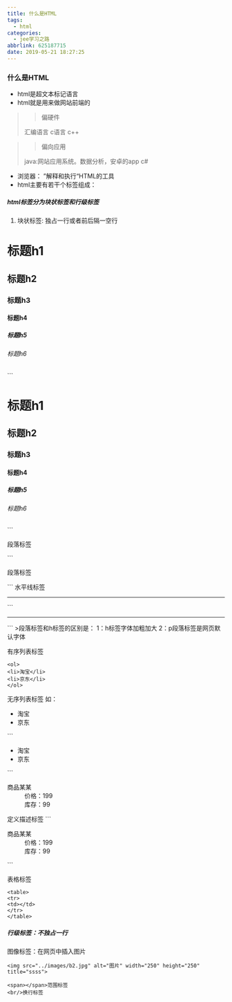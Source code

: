 ```yaml
---
title: 什么是HTML
tags:
  - html
categories:
  - jee学习之路
abbrlink: 625187715
date: 2019-05-21 18:27:25
---
```

### 什么是HTML
* html是超文本标记语言
* html就是用来做网站前端的

>>偏硬件
>
>汇编语言
>c语言
>c++

>> 偏向应用
>> 
>java:网站应用系统。数据分析，安卓的app
>c#

* 浏览器： ”解释和执行“HTML的工具
* html主要有若干个标签组成：
<!-- more -->

##### html标签分为块状标签和行级标签
1. 块状标签: 独占一行或者前后隔一空行

<h1>标题h1</h1>
<h2>标题h2</h2>
<h3>标题h3</h3>
<h4>标题h4</h4>
<h5>标题h5</h5>
<h6>标题h6</h6>
```
<h1>标题h1</h1>
<h2>标题h2</h2>
<h3>标题h3</h3>
<h4>标题h4</h4>
<h5>标题h5</h5>
<h6>标题h6</h6>
```
<p>段落标签</p>
```
<p>段落标签</p>
```
水平线标签
<hr><!--水平线标签-->
```
<hr>
```
>段落标签和h标签的区别是：
1：h标签字体加粗加大
2：p段落标签是网页默认字体

有序列表标签

```
<ol>
<li>淘宝</li>
<li>京东</li>
</ol>
```

无序列表标签
如：
<ul>
<li>淘宝</li>
<li>京东</li>
</ul>
```
<ul>
<li>淘宝</li>
<li>京东</li>
</ul>
```
<dl>
<dt>商品某某</dt>
<dd>价格：199</dd>
<dd>库存：99</dd>
</dl>
定义描述标签
```
<dl>
<dt>商品某某</dt>
<dd>价格：199</dd>
<dd>库存：99</dd>
</dl>
```

表格标签
```
<table>
<tr>
<td></td>
</tr>
</table>
```


##### 行级标签：不独占一行

图像标签：在网页中插入图片
```
<img src="../images/b2.jpg" alt="图片" width="250" height="250" title="ssss">

```
```
<span></span>范围标签
<br/>换行标签
```


